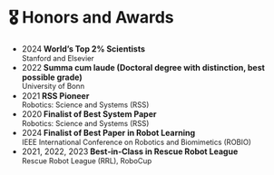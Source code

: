 <span id="honors-and-awards"></span>


# 🎖 Honors and Awards
- <p style="margin: 0; line-height: 1.2;">
  2024<strong> World’s Top 2% Scientists</strong> <br>
  <span style="font-size: 90%;">Stanford and Elsevier</span>
  </p>
- <p style="margin: 0; line-height: 1.2;">
  2022<strong> Summa cum laude (Doctoral degree with distinction, best possible grade)</strong> <br>
  <span style="font-size: 90%;">University of Bonn</span>
  </p>
- <p style="margin: 0; line-height: 1.2;">
  2021<strong> RSS Pioneer</strong><br>
  <span style="font-size: 90%;">Robotics: Science and Systems (RSS)</span>
  </p>
- <p style="margin: 0; line-height: 1.2;">
  2020<strong> Finalist of Best System Paper</strong><br>
  <span style="font-size: 90%;">Robotics: Science and Systems (RSS)</span>
  </p>
- <p style="margin: 0; line-height: 1.2;">
  2024<strong> Finalist of Best Paper in Robot Learning</strong><br>
  <span style="font-size: 90%;">IEEE International Conference on Robotics and Biomimetics (ROBIO)</span>
  </p>
- <p style="margin: 0; line-height: 1.2;">
  2021, 2022, 2023<strong> Best‑in‑Class in Rescue Robot League</strong><br>
  <span style="font-size: 90%;">Rescue Robot League (RRL), RoboCup</span>
  </p>
